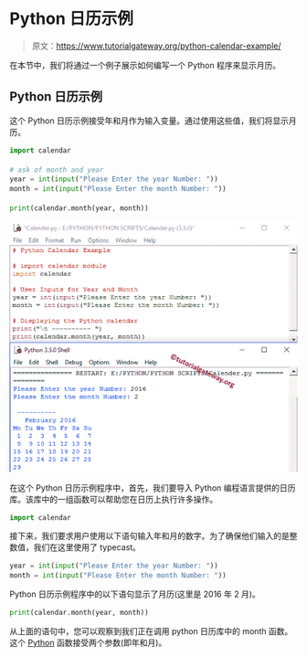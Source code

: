 # Python 日历示例

> 原文：<https://www.tutorialgateway.org/python-calendar-example/>

在本节中，我们将通过一个例子展示如何编写一个 Python 程序来显示月历。

## Python 日历示例

这个 Python 日历示例接受年和月作为输入变量。通过使用这些值，我们将显示月历。

```py
import calendar

# ask of month and year
year = int(input("Please Enter the year Number: "))
month = int(input("Please Enter the month Number: "))

print(calendar.month(year, month))
```

![Python Calendar Example](img/ac9f8cb5477c7f39eaf2584e4bb3525a.png)

在这个 Python 日历示例程序中，首先，我们要导入 Python 编程语言提供的日历库。该库中的一组函数可以帮助您在日历上执行许多操作。

```py
import calendar
```

接下来，我们要求用户使用以下语句输入年和月的数字。为了确保他们输入的是整数值，我们在这里使用了 typecast。

```py
year = int(input("Please Enter the year Number: "))
month = int(input("Please Enter the month Number: "))
```

Python 日历示例程序中的以下语句显示了月历(这里是 2016 年 2 月)。

```py
print(calendar.month(year, month))
```

从上面的语句中，您可以观察到我们正在调用 python 日历库中的 month 函数。这个 [Python](https://www.tutorialgateway.org/python-tutorial/) 函数接受两个参数(即年和月)。